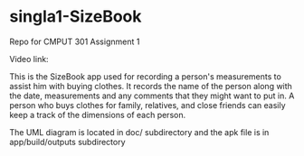 # singla1-SizeBook
Repo for CMPUT 301 Assignment 1

Video link: 

This is the SizeBook app used for recording a person's measurements to assist him with buying clothes.
It records the name of the person along with the date, measurements and any comments that they might want to put in.
A person who buys clothes for family, relatives, and close friends can easily keep a track of the dimensions of each person.

The UML diagram is located in doc/ subdirectory
and the apk file is in app/build/outputs subdirectory

